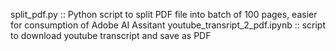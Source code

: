 split_pdf.py  :: Python script to split PDF file into batch of 100 pages, easier for consumption of Adobe AI Assitant 
youtube_transript_2_pdf.ipynb :: script to download youtube transcript and save as PDF
